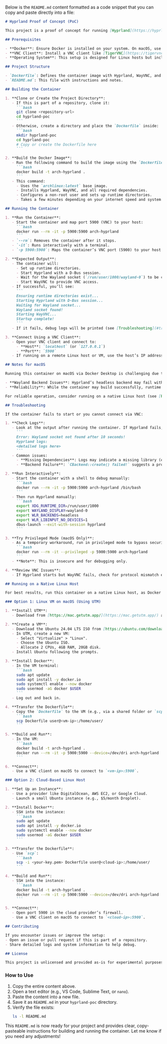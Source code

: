 Below is the `README.md` content formatted as a code snippet that you can copy and paste directly into a file:

```markdown
# Hyprland Proof of Concept (PoC)

This project is a proof of concept for running [Hyprland](https://hyprland.org/), a dynamic tiling Wayland compositor, inside a Docker container with VNC access via [WayVNC](https://github.com/any1/wayvnc). The goal is to create a lightweight, headless Wayland environment accessible remotely using a VNC client.

## Prerequisites

- **Docker**: Ensure Docker is installed on your system. On macOS, use [Docker Desktop](https://www.docker.com/products/docker-desktop/). On Linux, install Docker via your package manager (e.g., `apt`, `pacman`, `dnf`).
- **VNC Client**: Install a VNC client like [TigerVNC](https://tigervnc.org/), [RealVNC Viewer](https://www.realvnc.com/en/connect/download/viewer/), or any other VNC-compatible client to connect to the container.
- **Operating System**: This setup is designed for Linux hosts but includes instructions for macOS with caveats (see [Notes for macOS](#notes-for-macos)).

## Project Structure

- `Dockerfile`: Defines the container image with Hyprland, WayVNC, and dependencies.
- `README.md`: This file with instructions and notes.

## Building the Container

1. **Clone or Create the Project Directory**:
   - If this is part of a repository, clone it:
     ```bash
     git clone <repository-url>
     cd hyprland-poc
     ```
   - Otherwise, create a directory and place the `Dockerfile` inside:
     ```bash
     mkdir hyprland-poc
     cd hyprland-poc
     # Copy or create the Dockerfile here
     ```

2. **Build the Docker Image**:
   - Run the following command to build the image using the `Dockerfile`:
     ```bash
     docker build -t arch-hyprland .
     ```
   - This command:
     - Uses the `archlinux:latest` base image.
     - Installs Hyprland, WayVNC, and all required dependencies.
     - Configures a non-root user and sets up runtime directories.
     - Takes a few minutes depending on your internet speed and system performance.

## Running the Container

1. **Run the Container**:
   - Start the container and map port 5900 (VNC) to your host:
     ```bash
     docker run --rm -it -p 5900:5900 arch-hyprland
     ```
   - `--rm`: Removes the container after it stops.
   - `-it`: Runs interactively with a terminal.
   - `-p 5900:5900`: Maps the container’s VNC port (5900) to your host’s port 5900.

2. **Expected Output**:
   - The container will:
     - Set up runtime directories.
     - Start Hyprland with a D-Bus session.
     - Wait for the Wayland socket (`/run/user/1000/wayland-0`) to be created.
     - Start WayVNC to provide VNC access.
   - If successful, you’ll see:
     ```
     Ensuring runtime directories exist...
     Starting Hyprland with D-Bus session...
     Waiting for Wayland socket...
     Wayland socket found!
     Starting WayVNC...
     Startup complete!
     ```
   - If it fails, debug logs will be printed (see [Troubleshooting](#troubleshooting)).

3. **Connect Using a VNC Client**:
   - Open your VNC client and connect to:
     - **Host**: `localhost` (or `127.0.0.1`)
     - **Port**: `5900`
   - If running on a remote Linux host or VM, use the host’s IP address (e.g., `<vm-ip>:5900`).

## Notes for macOS

Running this container on macOS via Docker Desktop is challenging due to the VM environment used by Docker Desktop. Key limitations include:

- **Wayland Backend Issues**: Hyprland’s headless backend may fail with errors like `CBackend::create() failed!` due to missing GPU device access (e.g., `/dev/dri`) or incomplete Wayland support in the VM.
- **Reliability**: While the container may build successfully, runtime issues are common on macOS.

For reliable operation, consider running on a native Linux host (see [Running on a Native Linux Host](#running-on-a-native-linux-host)).

## Troubleshooting

If the container fails to start or you cannot connect via VNC:

1. **Check Logs**:
   - Look at the output after running the container. If Hyprland fails, you’ll see:
     ```
     Error: Wayland socket not found after 10 seconds!
     Hyprland logs:
     <detailed logs here>
     ```
   - Common issues:
     - **Missing Dependencies**: Logs may indicate a missing library (e.g., `cannot find libXYZ`).
     - **Backend Failure**: `CBackend::create() failed!` suggests a problem with the headless backend, often due to the Docker environment.

2. **Run Interactively**:
   - Start the container with a shell to debug manually:
     ```bash
     docker run --rm -it -p 5900:5900 arch-hyprland /bin/bash
     ```
   - Then run Hyprland manually:
     ```bash
     export XDG_RUNTIME_DIR=/run/user/1000
     export WAYLAND_DISPLAY=wayland-0
     export WLR_BACKENDS=headless
     export WLR_LIBINPUT_NO_DEVICES=1
     dbus-launch --exit-with-session hyprland
     ```

3. **Try Privileged Mode (macOS Only)**:
   - As a temporary workaround, run in privileged mode to bypass security restrictions:
     ```bash
     docker run --rm -it --privileged -p 5900:5900 arch-hyprland
     ```
   - **Note**: This is insecure and for debugging only.

4. **Review VNC Issues**:
   - If Hyprland starts but WayVNC fails, check for protocol mismatch errors (e.g., `Screencopy protocol not supported`). This may require adjusting WayVNC or using a different VNC server.

## Running on a Native Linux Host

For best results, run this container on a native Linux host, as Docker Desktop on macOS introduces compatibility issues with Wayland compositors.

### Option 1: Linux VM on macOS (Using UTM)

1. **Install UTM**:
   - Download from [https://mac.getutm.app/](https://mac.getutm.app/) and install.

2. **Create a VM**:
   - Download the Ubuntu 24.04 LTS ISO from [https://ubuntu.com/download/desktop](https://ubuntu.com/download/desktop).
   - In UTM, create a new VM:
     - Select "Virtualize" > "Linux".
     - Choose the Ubuntu ISO.
     - Allocate 2 CPUs, 4GB RAM, 20GB disk.
   - Install Ubuntu following the prompts.

3. **Install Docker**:
   - In the VM terminal:
     ```bash
     sudo apt update
     sudo apt install -y docker.io
     sudo systemctl enable --now docker
     sudo usermod -aG docker $USER
     ```
   - Log out and back in.

4. **Transfer the Dockerfile**:
   - Copy the `Dockerfile` to the VM (e.g., via a shared folder or `scp`):
     ```bash
     scp Dockerfile user@<vm-ip>:/home/user/
     ```

5. **Build and Run**:
   - In the VM:
     ```bash
     docker build -t arch-hyprland .
     docker run --rm -it -p 5900:5900 --device=/dev/dri arch-hyprland
     ```

6. **Connect**:
   - Use a VNC client on macOS to connect to `<vm-ip>:5900`.

### Option 2: Cloud-Based Linux Host

1. **Set Up an Instance**:
   - Use a provider like DigitalOcean, AWS EC2, or Google Cloud.
   - Launch a small Ubuntu instance (e.g., $5/month Droplet).

2. **Install Docker**:
   - SSH into the instance:
     ```bash
     sudo apt update
     sudo apt install -y docker.io
     sudo systemctl enable --now docker
     sudo usermod -aG docker $USER
     ```

3. **Transfer the Dockerfile**:
   - Use `scp`:
     ```bash
     scp -i <your-key.pem> Dockerfile user@<cloud-ip>:/home/user/
     ```

4. **Build and Run**:
   - SSH into the instance:
     ```bash
     docker build -t arch-hyprland .
     docker run --rm -it -p 5900:5900 --device=/dev/dri arch-hyprland
     ```

5. **Connect**:
   - Open port 5900 in the cloud provider’s firewall.
   - Use a VNC client on macOS to connect to `<cloud-ip>:5900`.

## Contributing

If you encounter issues or improve the setup:
- Open an issue or pull request if this is part of a repository.
- Share detailed logs and system information to help debug.

## License

This project is unlicensed and provided as-is for experimental purposes.
```

### How to Use

1. Copy the entire content above.
2. Open a text editor (e.g., VS Code, Sublime Text, or `nano`).
3. Paste the content into a new file.
4. Save it as `README.md` in your `hyprland-poc` directory.
5. Verify the file exists:
   ```bash
   ls -l README.md
   ```

This `README.md` is now ready for your project and provides clear, copy-pasteable instructions for building and running the container. Let me know if you need any adjustments!